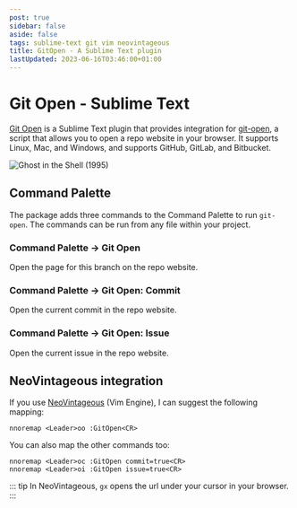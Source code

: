 ```yaml
---
post: true
sidebar: false
aside: false
tags: sublime-text git vim neovintageous
title: GitOpen - A Sublime Text plugin
lastUpdated: 2023-06-16T03:46:00+01:00
---
```


# Git Open - Sublime Text

[Git Open](https://github.com/gerardroche/sublime-git-open) is a Sublime Text plugin that provides integration for [git-open](/2023/06/08/git-open-a-shell-script/), a script that allows you to open a repo website in your browser. It supports Linux, Mac, and Windows, and supports GitHub, GitLab, and Bitbucket.

![Ghost in the Shell (1995)](/assets/images/ghost-in-the-shell-2.webp)

## Command Palette

The package adds three commands to the Command Palette to run `git-open`. The commands can be run from any file within your project.

### Command Palette → Git Open

Open the page for this branch on the repo website.

### Command Palette → Git Open: Commit

Open the current commit in the repo website.

### Command Palette → Git Open: Issue

Open the current issue in the repo website.

## NeoVintageous integration

If you use [NeoVintageous](https://github.com/NeoVintageous/NeoVintageous) (Vim Engine), I can suggest the following mapping:

```vim
nnoremap <Leader>oo :GitOpen<CR>
```

You can also map the other commands too:

```vim
nnoremap <Leader>oc :GitOpen commit=true<CR>
nnoremap <Leader>oi :GitOpen issue=true<CR>
```

::: tip
In NeoVintageous, `gx` opens the url under your cursor in your browser.
:::
